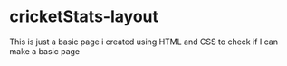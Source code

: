 # cricketStats-layout
This is just a basic page i created using HTML and CSS to check if I can make a basic page
